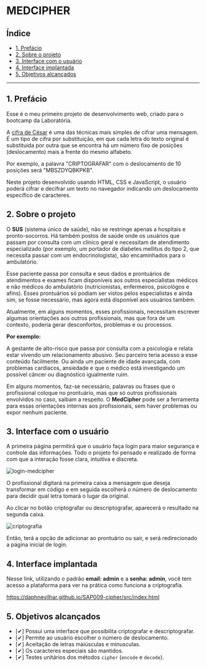 # MEDCIPHER

## Índice

* [1. Prefácio](#1-prefácio)
* [2. Sobre o projeto](#2-sobre-o-projeto)
* [3. Interface com o usuário](#3-interface-com-o-usuário)
* [4. Interface implantada](#4-interface-implantada)
* [5. Objetivos alcançados](#5-objetivos-alcançados)


***

## 1. Prefácio

Esse é o meu primeiro projeto de desenvolvimento web, criado para o bootcamp da Laboratória. 

A [cifra de César](https://pt.wikipedia.org/wiki/Cifra_de_C%C3%A9sar) é uma das técnicas mais simples de cifrar uma mensagem. É um tipo de cifra por substituição, em que cada letra do texto original é substituida por outra que se encontra há um número fixo de posições (deslocamento) mais a frente do mesmo alfabeto.

Por exemplo, a palavra "CRIPTOGRAFAR" com o deslocamento de 10 posições será "MBSZDYQBKPKB".

Neste projeto desenvolvido usando HTML, CSS e JavaScript, o usuário poderá cifrar e decifrar um texto no navegador indicando um deslocamento específico de caracteres. 

## 2. Sobre o projeto

O **SUS** (sistema único de saúde), não se restringe apenas a hospitais e pronto-socorros. Há também postos de saúde onde os usuários que passam por consulta com um clínico geral e necessitam de atendimento especializado (por exemplo, um portador de diabetes mellitus do tipo 2, que necessita passar com um endocrinologista), são encaminhados para o ambulatório.

Esse paciente passa por consulta e seus dados e prontuários de atendimentos e exames ficam disponíveis aos outros especialistas médicos e não médicos do ambulatório (nutricionistas, enfermeiros, psicológos e afins). Esses prontuários só podiam ser vistos pelos especialistas e ainda sim, se fosse necessário, mas agora está disponível aos usuários também.

Atualmente, em alguns momentos, esses profissionais, necessitam escrever algumas orientações aos outros profissionais, mas que fora de um contexto, poderia gerar desconfortos, problemas e ou processos.

**Por exemplo:**

A gestante de alto-risco que passa por consulta com a psicologia e relata estar vivendo um relacionamento abusivo. Seu parceiro teria acesso a esse conteúdo facilmente. Ou ainda um paciente de idade avançada, com problemas cardíacos, ansiedade e que o médico está investigando um possível câncer ou diagnóstico igualmente ruim.

Em alguns momentos, faz-se necessário, palavras ou frases que o profissional coloque no prontuário, mas que só outros profissionais envolvidos no caso, saibam a respeito. O **MedCipher** pode ser a ferramenta para essas orientações internas aos profissionais, sem haver problemas ou expor nenhum paciente.

## 3. Interface com o usuário

A primeira página permitirá que o usuário faça login para maior segurança e controle das informações. Todo o projeto foi pensado e realizado de forma com que a interação fosse clara, intuitiva e discreta.


![login-medcipher](https://user-images.githubusercontent.com/122536567/217250293-4f87d0e7-9433-4bc9-8e32-bb8978cb2a67.png)


O profissional digitará na primeira caixa a mensagem que deseja transformar em código e em seguida escolherá o número de deslocamento para decidir qual letra tomará o lugar da original.

Ao clicar no botão criptografar ou descriptografar, aparecerá o resultado na segunda caixa. 


![criptografia](https://user-images.githubusercontent.com/122536567/217109899-83efc16e-45a2-444c-8802-26d40d18175d.png)

Então, terá a opção de adicionar ao prontuário ou sair, e será redirecionado a página inicial de login.

## 4. Interface implantada

Nesse link, utilizando o padrão **email: admin** e a **senha: admin**, você tem acesso a plataforma para ver na prática como funciona a criptografia.

https://daphnevilhar.github.io/SAP009-cipher/src/index.html

## 5. Objetivos alcançados

* [✔] Possui uma interface que possibilita criptografar e
  descriptografar.
* [✔] Permite ao usuário escolher o número de deslocamento.
* [✔] Aceitação de letras maiúsculas e minusculas.
* [✔] Os caracteres especiais são mantidos.
* [✔] Testes unitários dos métodos `cipher`
  (`encode` e `decode`).

